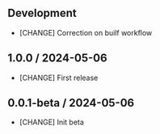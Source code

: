 ## Development

* [CHANGE] Correction on builf workflow

## 1.0.0 / 2024-05-06

* [CHANGE] First release

## 0.0.1-beta / 2024-05-06

* [CHANGE] Init beta

